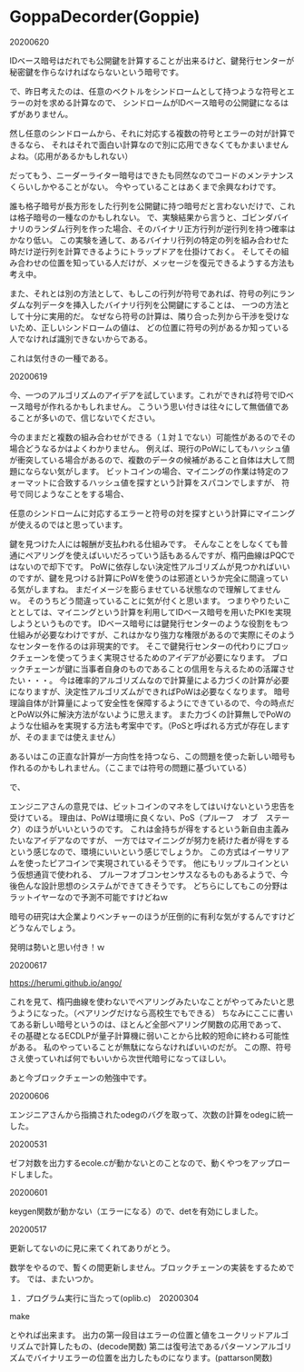 # GoppaDecorder(Goppie)

20200620

IDベース暗号はだれでも公開鍵を計算することが出来るけど、鍵発行センターが秘密鍵を作らなければならないという暗号です。

で、昨日考えたのは、任意のベクトルをシンドロームとして持つような符号とエラーの対を求める計算なので、
シンドロームがIDベース暗号の公開鍵になるはずがありません。

然し任意のシンドロームから、それに対応する複数の符号とエラーの対が計算できるなら、
それはそれで面白い計算なので別に応用できなくてもかまいませんよね。（応用があるかもしれない）

だってもう、ニーダーライター暗号はできたも同然なのでコードのメンテナンスくらいしかやることがない。
今やっていることはあくまで余興なわけです。

誰も格子暗号が長方形をした行列を公開鍵に持つ暗号だと言わないだけで、これは格子暗号の一種なのかもしれない。
で、実験結果から言うと、ゴビンダバイナリのランダム行列を作った場合、そのバイナリ正方行列が逆行列を持つ確率はかなり低い。
この実験を通して、あるバイナリ行列の特定の列を組み合わせた時だけ逆行列を計算できるようにトラップドアを仕掛けておく。
そしてその組み合わせの位置を知っている人だけが、メッセージを復元できるようする方法も考え中。

また、それとは別の方法として、もしこの行列が符号であれば、符号の列にランダムな列データを挿入したバイナリ行列を公開鍵にすることは、
一つの方法として十分に実用的だ。
なぜなら符号の計算は、隣り合った列から干渉を受けないため、正しいシンドロームの値は、
どの位置に符号の列があるか知っている人でなければ識別できないからである。

これは気付きの一種である。


20200619

今、一つのアルゴリズムのアイデアを試しています。これができれば符号でIDベース暗号が作れるかもしれません。
こういう思い付きは往々にして無価値であることが多いので、信じないでください。

今のままだと複数の組み合わせができる（１対１でない）可能性があるのでその場合どうなるかはよくわかりません。
例えば、現行のPoWにしてもハッシュ値が衝突している場合があるので、複数のデータの候補があること自体は大して問題にならない気がします。
ビットコインの場合、マイニングの作業は特定のフォーマットに合致するハッシュ値を探すという計算をスパコンでしますが、
符号で同じようなことをする場合、

任意のシンドロームに対応するエラーと符号の対を探すという計算にマイニングが使えるのではと思っています。

鍵を見つけた人には報酬が支払われる仕組みです。
そんなことをしなくても普通にペアリングを使えばいいだろっていう話もあるんですが、楕円曲線はPQCではないので却下です。
PoWに依存しない決定性アルゴリズムが見つかればいいのですが、鍵を見つける計算にPoWを使うのは邪道というか完全に間違っている気がしますね。
まだイメージを膨らませている状態なので理解してませんｗ。
そのうちどう間違っていることに気が付くと思います。
つまりやりたいこととしては、マイニングという計算を利用してIDベース暗号を用いたPKIを実現しようというものです。
IDベース暗号には鍵発行センターのような役割をもつ仕組みが必要なわけですが、これはかなり強力な権限があるので実際にそのようなセンターを作るのは非現実的です。
そこで鍵発行センターの代わりにブロックチェーンを使ってうまく実現させるためのアイデアが必要になります。
ブロックチェーンが鍵に当事者自身のものであることの信用を与えるための活躍させたい・・・。
今は確率的アルゴリズムなので計算量による力づくの計算が必要になりますが、決定性アルゴリズムができればPoWは必要なくなります。
暗号理論自体が計算量によって安全性を保障するようにできているので、今の時点だとPoW以外に解決方法がないように思えます。
また力づくの計算無しでPoWのような仕組みを実現する方法も考案中です。（PoSと呼ばれる方式が存在しますが、そのままでは使えません）

あるいはこの正直な計算が一方向性を持つなら、この問題を使った新しい暗号も作れるのかもしれません。（ここまでは符号の問題に基づいている）

で、

エンジニアさんの意見では、ビットコインのマネをしてはいけないという忠告を受けている。
理由は、PoWは環境に良くない、PoS（プルーフ　オブ　ステーク）のほうがいいというのです。
これは金持ちが得をするという新自由主義みたいなアイデアなのですが、
一方ではマイニングが努力を続けた者が得をするという感じなので、環境にいいという感じでしょうか。
この方式はイーサリアムを使ったピアコインで実現されているそうです。
他にもリップルコインという仮想通貨で使われる、
プルーフオブコンセンサスなるものもあるようで、今後色んな設計思想のシステムができてきそうです。
どちらにしてもこの分野はラットイヤーなので予測不可能ですけどねｗ

暗号の研究は大企業よりベンチャーのほうが圧倒的に有利な気がするんですけどどうなんでしょう。

発明は勢いと思い付き！ｗ


20200617

https://herumi.github.io/ango/

これを見て、楕円曲線を使わないでペアリングみたいなことがやってみたいと思うようになった。（ペアリングだけなら高校生でもできる）
ちなみにここに書いてある新しい暗号というのは、ほとんど全部ペアリング関数の応用であって、
その基礎となるECDLPが量子計算機に弱いことから比較的短命に終わる可能性がある。
私のやっていることが無駄にならなければいいのだが。
この際、符号さえ使っていれば何でもいいから次世代暗号になってほしい。

あと今ブロックチェーンの勉強中です。


20200606

エンジニアさんから指摘されたodegのバグを取って、次数の計算をodegに統一した。


20200531

ゼフ対数を出力するecole.cが動かないとのことなので、動くやつをアップロードしました。

20200601

keygen関数が動かない（エラーになる）ので、detを有効にしました。


20200517

更新してないのに見に来てくれてありがとう。

数学をやるので、暫くの間更新しません。ブロックチェーンの実装をするためです。
では、またいつか。


１．プログラム実行に当たって(oplib.c)　20200304

make

とやれば出来ます。
出力の第一段目はエラーの位置と値をユークリッドアルゴリズムで計算したもの、(decode関数)
第二は復号法であるパターソンアルゴリズムでバイナリエラーの位置を出力したものになります。(pattarson関数)


